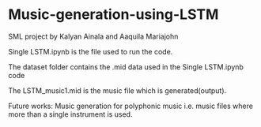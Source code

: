 # Music-generation-using-LSTM
SML project by Kalyan Ainala and Aaquila Mariajohn

Single LSTM.ipynb is the file used to run the code.

The dataset folder contains the .mid data used in the Single LSTM.ipynb code

The LSTM_music1.mid is the music file which is generated(output).



Future works: Music generation for polyphonic music i.e. music files where more than a single instrument is used.
